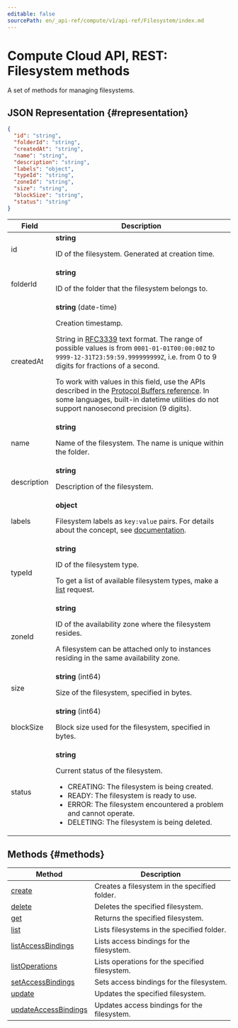 ```yaml
---
editable: false
sourcePath: en/_api-ref/compute/v1/api-ref/Filesystem/index.md
---
```


# Compute Cloud API, REST: Filesystem methods
A set of methods for managing filesystems.
## JSON Representation {#representation}
```json 
{
  "id": "string",
  "folderId": "string",
  "createdAt": "string",
  "name": "string",
  "description": "string",
  "labels": "object",
  "typeId": "string",
  "zoneId": "string",
  "size": "string",
  "blockSize": "string",
  "status": "string"
}
```
 
Field | Description
--- | ---
id | **string**<br><p>ID of the filesystem. Generated at creation time.</p> 
folderId | **string**<br><p>ID of the folder that the filesystem belongs to.</p> 
createdAt | **string** (date-time)<br><p>Creation timestamp.</p> <p>String in <a href="https://www.ietf.org/rfc/rfc3339.txt">RFC3339</a> text format. The range of possible values is from ``0001-01-01T00:00:00Z`` to ``9999-12-31T23:59:59.999999999Z``, i.e. from 0 to 9 digits for fractions of a second.</p> <p>To work with values in this field, use the APIs described in the <a href="https://developers.google.com/protocol-buffers/docs/reference/overview">Protocol Buffers reference</a>. In some languages, built-in datetime utilities do not support nanosecond precision (9 digits).</p> 
name | **string**<br><p>Name of the filesystem. The name is unique within the folder.</p> 
description | **string**<br><p>Description of the filesystem.</p> 
labels | **object**<br><p>Filesystem labels as ``key:value`` pairs. For details about the concept, see <a href="/docs/overview/concepts/services#labels">documentation</a>.</p> 
typeId | **string**<br><p>ID of the filesystem type.</p> <p>To get a list of available filesystem types, make a <a href="/docs/compute/api-ref/DiskType/list">list</a> request.</p> 
zoneId | **string**<br><p>ID of the availability zone where the filesystem resides.</p> <p>A filesystem can be attached only to instances residing in the same availability zone.</p> 
size | **string** (int64)<br><p>Size of the filesystem, specified in bytes.</p> 
blockSize | **string** (int64)<br><p>Block size used for the filesystem, specified in bytes.</p> 
status | **string**<br><p>Current status of the filesystem.</p> <ul> <li>CREATING: The filesystem is being created.</li> <li>READY: The filesystem is ready to use.</li> <li>ERROR: The filesystem encountered a problem and cannot operate.</li> <li>DELETING: The filesystem is being deleted.</li> </ul> 

## Methods {#methods}
Method | Description
--- | ---
[create](create.md) | Creates a filesystem in the specified folder.
[delete](delete.md) | Deletes the specified filesystem.
[get](get.md) | Returns the specified filesystem.
[list](list.md) | Lists filesystems in the specified folder.
[listAccessBindings](listAccessBindings.md) | Lists access bindings for the filesystem.
[listOperations](listOperations.md) | Lists operations for the specified filesystem.
[setAccessBindings](setAccessBindings.md) | Sets access bindings for the filesystem.
[update](update.md) | Updates the specified filesystem.
[updateAccessBindings](updateAccessBindings.md) | Updates access bindings for the filesystem.